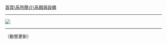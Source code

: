 [首頁\系所簡介\系館與設備](https://www.csie.ntu.edu.tw/intro/url.php?class=101)

---

![](http://i.imgur.com/kIRvik9.png)

---

（動態更新）